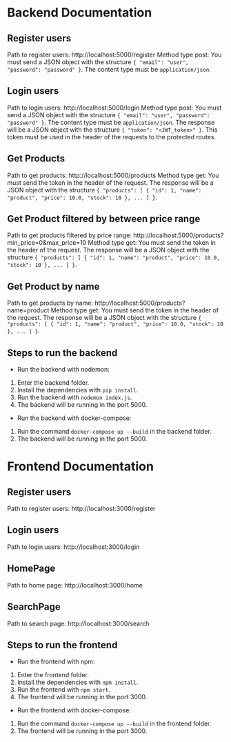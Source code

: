 # Backend Documentation

## Register users
Path to register users: http://localhost:5000/register
Method type post: You must send a JSON object with the structure `{ "email": "user", "password": "password" }`. The content type must be `application/json`.

## Login users
Path to login users: http://localhost:5000/login
Method type post: You must send a JSON object with the structure `{ "email": "user", "password": "password" }`. The content type must be `application/json`.
The response will be a JSON object with the structure `{ "token": "<JWT_token>" }`. This token must be used in the header of the requests to the protected routes.

## Get Products
Path to get products: http://localhost:5000/products
Method type get: You must send the token in the header of the request. The response will be a JSON object with the structure `{ "products": [ { "id": 1, "name": "product", "price": 10.0, "stock": 10 }, ... ] }`.

## Get Product filtered by between price range
Path to get products filtered by price range: http://localhost:5000/products?min_price=0&max_price=10
Method type get: You must send the token in the header of the request. The response will be a JSON object with the structure `{ "products": [ { "id": 1, "name": "product", "price": 10.0, "stock": 10 }, ... ] }`.

## Get Product by name
Path to get products by name: http://localhost:5000/products?name=product
Method type get: You must send the token in the header of the request. The response will be a JSON object with the structure `{ "products": [ { "id": 1, "name": "product", "price": 10.0, "stock": 10 }, ... ] }`.

## Steps to run the backend
- Run the backend with nodemon:
1. Enter the backend folder.
2. Install the dependencies with `pip install`.
3. Run the backend with `nodemon index.js`.
4. The backend will be running in the port 5000.

- Run the backend with docker-compose:
1. Run the command `docker-compose up --build` in the backend folder.
2. The backend will be running in the port 5000.

# Frontend Documentation

## Register users
Path to register users: http://localhost:3000/register

## Login users
Path to login users: http://localhost:3000/login

## HomePage
Path to home page: http://localhost:3000/home

## SearchPage
Path to search page: http://localhost:3000/search

## Steps to run the frontend
- Run the frontend with npm:
1. Enter the frontend folder.
2. Install the dependencies with `npm install`.
3. Run the frontend with `npm start`.
4. The frontend will be running in the port 3000.

- Run the frontend with docker-compose:
1. Run the command `docker-compose up --build` in the frontend folder.
2. The frontend will be running in the port 3000.
